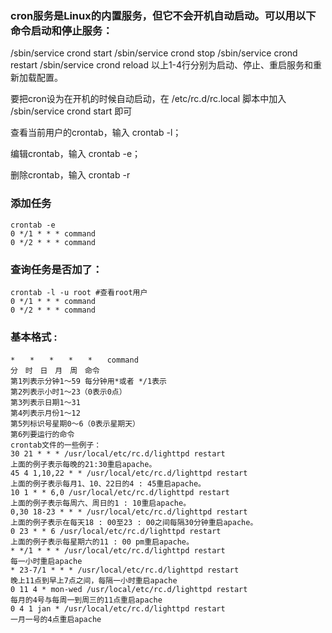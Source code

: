 ### cron服务是Linux的内置服务，但它不会开机自动启动。可以用以下命令启动和停止服务：

/sbin/service crond start
/sbin/service crond stop
/sbin/service crond restart
/sbin/service crond reload
以上1-4行分别为启动、停止、重启服务和重新加载配置。

要把cron设为在开机的时候自动启动，在 /etc/rc.d/rc.local 脚本中加入 /sbin/service crond start 即可

查看当前用户的crontab，输入 crontab -l；

编辑crontab，输入 crontab -e；

删除crontab，输入 crontab -r



### 添加任务
```
crontab -e
0 */1 * * * command
0 */2 * * * command
```

### 查询任务是否加了：
```
crontab -l -u root #查看root用户
0 */1 * * * command
0 */2 * * * command
```


### 基本格式 :

```
*　　*　　*　　*　　*　　command
分　时　日　月　周　命令
第1列表示分钟1～59 每分钟用*或者 */1表示
第2列表示小时1～23（0表示0点）
第3列表示日期1～31
第4列表示月份1～12
第5列标识号星期0～6（0表示星期天）
第6列要运行的命令
crontab文件的一些例子：
30 21 * * * /usr/local/etc/rc.d/lighttpd restart
上面的例子表示每晚的21:30重启apache。
45 4 1,10,22 * * /usr/local/etc/rc.d/lighttpd restart
上面的例子表示每月1、10、22日的4 : 45重启apache。
10 1 * * 6,0 /usr/local/etc/rc.d/lighttpd restart
上面的例子表示每周六、周日的1 : 10重启apache。
0,30 18-23 * * * /usr/local/etc/rc.d/lighttpd restart
上面的例子表示在每天18 : 00至23 : 00之间每隔30分钟重启apache。
0 23 * * 6 /usr/local/etc/rc.d/lighttpd restart
上面的例子表示每星期六的11 : 00 pm重启apache。
* */1 * * * /usr/local/etc/rc.d/lighttpd restart
每一小时重启apache
* 23-7/1 * * * /usr/local/etc/rc.d/lighttpd restart
晚上11点到早上7点之间，每隔一小时重启apache
0 11 4 * mon-wed /usr/local/etc/rc.d/lighttpd restart
每月的4号与每周一到周三的11点重启apache
0 4 1 jan * /usr/local/etc/rc.d/lighttpd restart
一月一号的4点重启apache
```
